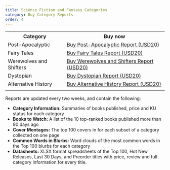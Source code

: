 ```yaml
---
title: Science Fiction and Fantasy Categories
category: Buy Category Reports
order: 4
---
```


<table>
  <tr>
    <th>Category</th>
    <th>Buy now</th>
  </tr>
  <tr>
    <td>Post-Apocalyptic</td>
    <td>
<a class="gumroad-button" href="https://gum.co/6361471011
" target="_blank">Buy Post-Apocalyptic Report (USD20)</a></td>
  </tr>
  <tr>
    <td>Fairy Tales</td>
    <td>
<a class="gumroad-button" href="https://gum.co/7588857011" target="_blank">Buy Fairy Tales Report (USD20)</a></td>
  </tr>
  <tr>
    <td>Werewolves and Shifters</td>
    <td>
<a class="gumroad-button" href="https://gum.co/6401742011" target="_blank">Buy Werewolves and Shifters Report (USD20)</a></td>
  </tr>
  <tr>
    <td>Dystopian</td>
    <td>
<a class="gumroad-button" href="https://gum.co/6361470011" target="_blank">Buy Dystopian Report (USD20)</a></td>
  </tr>
    <tr>
      <td>Alternative History</td>
      <td>
  <a class="gumroad-button" href="https://gum.co/6157855011" target="_blank">Buy Alternative History Report (USD20)</a></td>
  </tr>
  <tr>
    <td></td>
    <td></td>
  </tr>
</table>

Reports are updated every two weeks, and contain the following:

- **Category Information:** Summaries of books published, price and KU status for each category
- **Books to Watch:** A list of the 10 top-ranked books published more than 90 days ago
- **Cover Montages:** The top 100 covers in for each subset of a category collected on one page
- **Common Words in Blurbs:** Word clouds of the most common words in the Top 100 blurbs for each category
- **Datasheets:** XLSX format spreadsheets of the Top 100, Hot New Releases, Last 30 Days, and Preorder titles with price, review and full category information for every title.